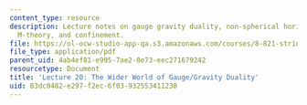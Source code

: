 ```yaml
---
content_type: resource
description: Lecture notes on gauge gravity duality, non-spherical horizons, Dp-branes,
  M-theory, and confinement.
file: https://ol-ocw-studio-app-qa.s3.amazonaws.com/courses/8-821-string-theory-fall-2008/83dc0482e297f2ec6f03932553411230_lecture20.pdf
file_type: application/pdf
parent_uid: 4ab4ef81-e995-7ae2-8e73-eec271679242
resourcetype: Document
title: 'Lecture 20: The Wider World of Gauge/Gravity Duality'
uid: 83dc0482-e297-f2ec-6f03-932553411230
---
```

